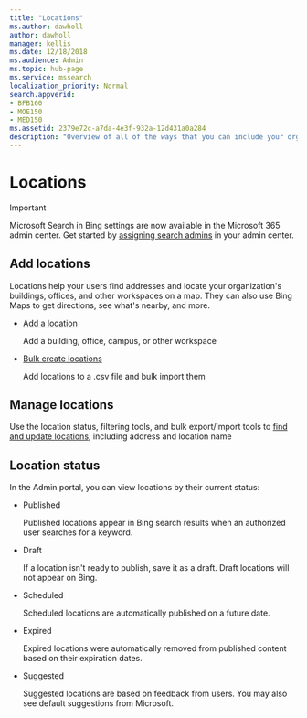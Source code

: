 ```yaml
---
title: "Locations"
ms.author: dawholl
author: dawholl
manager: kellis
ms.date: 12/18/2018
ms.audience: Admin
ms.topic: hub-page
ms.service: mssearch
localization_priority: Normal
search.appverid:
- BFB160
- MOE150
- MED150
ms.assetid: 2379e72c-a7da-4e3f-932a-12d431a0a284
description: "Overview of all of the ways that you can include your organization's locations in Microsoft Search work results"
---
```


# Locations

> [!IMPORTANT]
> Microsoft Search in Bing settings are now available in the Microsoft 365 admin center. Get started by [assigning search admins](https://docs.microsoft.com/en-us/microsoftsearch/setup-microsoft-search#step-2-assign-search-admin-and-search-editor) in your admin center.

## Add locations

Locations help your users find addresses and locate your organization's buildings, offices, and other workspaces on a map. They can also use Bing Maps to get directions, see what's nearby, and more.
  
- [Add a location](add-a-location.md)
    
    Add a building, office, campus, or other workspace
    
- [Bulk create locations](bulk-create-locations.md)
    
    Add locations to a .csv file and bulk import them
    
## Manage locations

Use the location status, filtering tools, and bulk export/import tools to [find and update locations](manage-locations.md), including address and location name
  
## Location status

In the Admin portal, you can view locations by their current status:
  
- Published
    
    Published locations appear in Bing search results when an authorized user searches for a keyword.
    
- Draft
    
    If a location isn't ready to publish, save it as a draft. Draft locations will not appear on Bing.
    
- Scheduled
    
    Scheduled locations are automatically published on a future date.
    
- Expired
    
    Expired locations were automatically removed from published content based on their expiration dates.
    
- Suggested
    
    Suggested locations are based on feedback from users. You may also see default suggestions from Microsoft.

  

